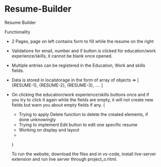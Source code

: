 # Resume-Builder
Resume Builder

Functionality
- 2 Pages, page on left contains form to fill while the resume on the right
- Validations for email, number and if button is clicked for education/work experience/skills, it cannot be blank once opened.
- Multiple entries can be registered in the Education, Work and skills fields.
- Data is stored in localstorage in the form of array of objects => [ {RESUME-1}, {RESUME-2}, {RESUME-3}, .... ]
- On clicking the education/work experience/skills buttons once and if you try to click it again while the fields are empty, it will not create new fields but warn you about empty fields if any.
  (
    - Trying to apply Delete function to delete the created elements, if done unknowingly
    - Trying to implement Edit button to edit one specific resume
    - Working on display and layout
    - 
  )

  To run the website, download the files and in vs-code, install live-server extension and run live server through project_o.html.
